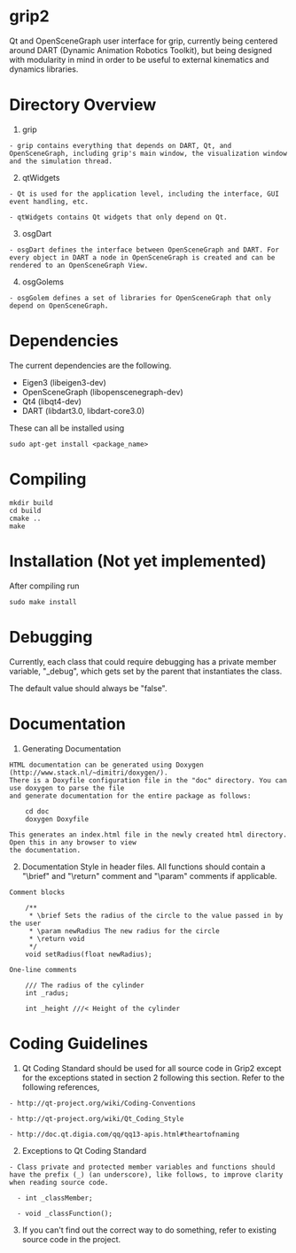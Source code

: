 grip2
=====

Qt and OpenSceneGraph user interface for grip, currently being centered around DART (Dynamic Animation Robotics Toolkit), but being designed with modularity in mind in order to be useful to external kinematics and dynamics libraries.


Directory Overview
==================

  1. grip

    - grip contains everything that depends on DART, Qt, and OpenSceneGraph, including grip's main window, the visualization window and the simulation thread.

  2. qtWidgets

    - Qt is used for the application level, including the interface, GUI event handling, etc.

    - qtWidgets contains Qt widgets that only depend on Qt.

  3. osgDart

    - osgDart defines the interface between OpenSceneGraph and DART. For every object in DART a node in OpenSceneGraph is created and can be rendered to an OpenSceneGraph View.

  4. osgGolems

    - osgGolem defines a set of libraries for OpenSceneGraph that only depend on OpenSceneGraph.

Dependencies
============

The current dependencies are the following. 

  - Eigen3 (libeigen3-dev)
  - OpenSceneGraph (libopenscenegraph-dev)
  - Qt4 (libqt4-dev)
  - DART (libdart3.0, libdart-core3.0)

These can all be installed using

    sudo apt-get install <package_name>

Compiling
=========

    mkdir build
    cd build
    cmake ..
    make

Installation (Not yet implemented)
============

  After compiling run

    sudo make install

Debugging
=========

  Currently, each class that could require debugging has a private member variable, "_debug", which gets set by the parent that instantiates the class. 

  The default value should always be "false".  

Documentation
=============

  1. Generating Documentation

    HTML documentation can be generated using Doxygen (http://www.stack.nl/~dimitri/doxygen/).
    There is a Doxyfile configuration file in the "doc" directory. You can use doxygen to parse the file
    and generate documentation for the entire package as follows:

        cd doc
        doxygen Doxyfile

    This generates an index.html file in the newly created html directory. Open this in any browser to view
    the documentation.

  2. Documentation Style in header files. All functions should contain a "\brief" and "\return" comment and "\param" comments if applicable.

    Comment blocks

        /**
         * \brief Sets the radius of the circle to the value passed in by the user
         * \param newRadius The new radius for the circle
         * \return void
         */
        void setRadius(float newRadius);

    One-line comments

        /// The radius of the cylinder
        int _radus;

        int _height ///< Height of the cylinder

Coding Guidelines
=================

  1. Qt Coding Standard should be used for all source code in Grip2 except for the exceptions stated in section 2 following this section. Refer to the following references,

    - http://qt-project.org/wiki/Coding-Conventions

    - http://qt-project.org/wiki/Qt_Coding_Style

    - http://doc.qt.digia.com/qq/qq13-apis.html#theartofnaming

  2. Exceptions to Qt Coding Standard

    - Class private and protected member variables and functions should have the prefix (_) (an underscore), like follows, to improve clarity when reading source code.

      - int _classMember;

      - void _classFunction();

  3. If you can't find out the correct way to do something, refer to existing source code in the project.
